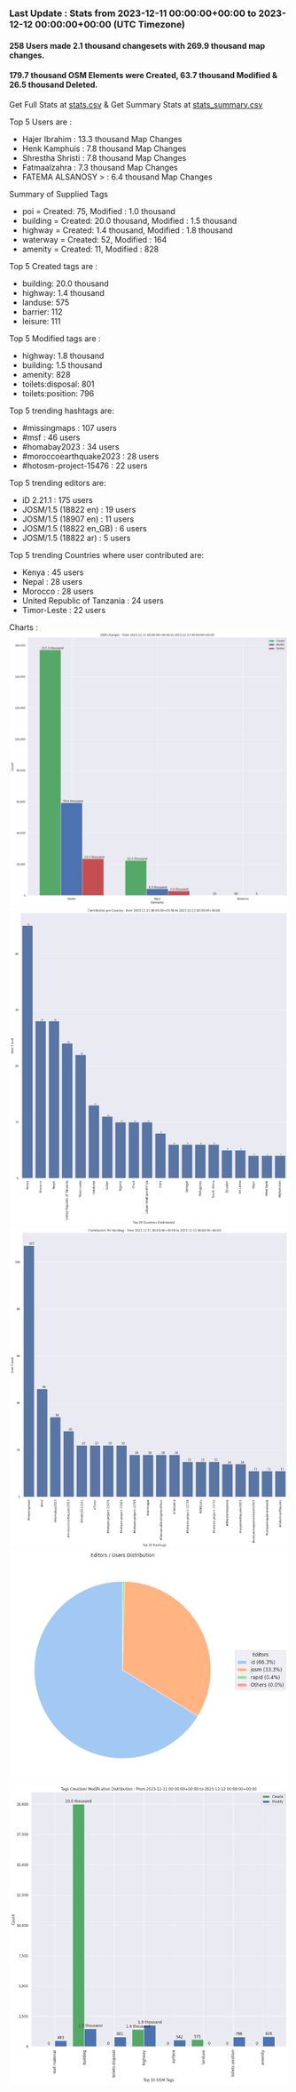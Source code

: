 ### Last Update : Stats from 2023-12-11 00:00:00+00:00 to 2023-12-12 00:00:00+00:00 (UTC Timezone)

#### 258 Users made 2.1 thousand changesets with 269.9 thousand map changes.
#### 179.7 thousand OSM Elements were Created, 63.7 thousand Modified & 26.5 thousand Deleted.
Get Full Stats at [stats.csv](/stats/hotosm/Daily/stats.csv)
 & Get Summary Stats at [stats_summary.csv](/stats/hotosm/Daily/stats_summary.csv)

Top 5 Users are : 
- Hajer Ibrahim : 13.3 thousand Map Changes
- Henk Kamphuis : 7.8 thousand Map Changes
- Shrestha Shristi : 7.8 thousand Map Changes
- Fatmaalzahra : 7.3 thousand Map Changes
- FATEMA ALSANOSY > : 6.4 thousand Map Changes

Summary of Supplied Tags
- poi = Created: 75, Modified : 1.0 thousand
- building = Created: 20.0 thousand, Modified : 1.5 thousand
- highway = Created: 1.4 thousand, Modified : 1.8 thousand
- waterway = Created: 52, Modified : 164
- amenity = Created: 11, Modified : 828


Top 5 Created tags are :
- building: 20.0 thousand
- highway: 1.4 thousand
- landuse: 575
- barrier: 112
- leisure: 111


Top 5 Modified tags are :
- highway: 1.8 thousand
- building: 1.5 thousand
- amenity: 828
- toilets:disposal: 801
- toilets:position: 796


Top 5 trending hashtags are:
- #missingmaps : 107 users
- #msf : 46 users
- #homabay2023 : 34 users
- #moroccoearthquake2023 : 28 users
- #hotosm-project-15476 : 22 users


Top 5 trending editors are:
- iD 2.21.1 : 175 users
- JOSM/1.5 (18822 en) : 19 users
- JOSM/1.5 (18907 en) : 11 users
- JOSM/1.5 (18822 en_GB) : 6 users
- JOSM/1.5 (18822 ar) : 5 users


Top 5 trending Countries where user contributed are:
- Kenya : 45 users
- Nepal : 28 users
- Morocco : 28 users
- United Republic of Tanzania : 24 users
- Timor-Leste : 22 users


 Charts : 
![Alt text](./stats_osm_changes.png) 
![Alt text](./stats_users_per_country.png) 
![Alt text](./stats_users_per_hashtag.png) 
![Alt text](./stats_editors_pie_chart.png) 
![Alt text](./stats_tags.png) 
